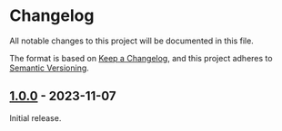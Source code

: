 # Changelog

All notable changes to this project will be documented in this file.

The format is based on [Keep a Changelog](https://keepachangelog.com/en/1.0.0/),
and this project adheres to [Semantic Versioning](https://semver.org/spec/v2.0.0.html).

## [1.0.0] - 2023-11-07

Initial release.

[1.0.0]: https://github.com/abdnh/anki-add-card-to-subdeck/commits/1.0.0
